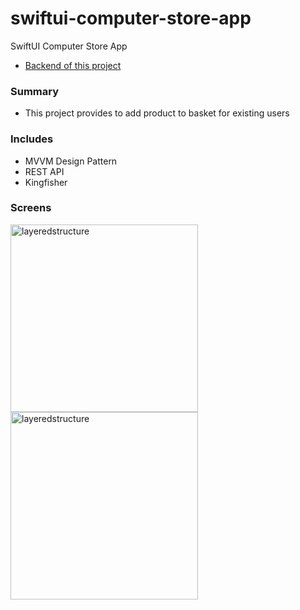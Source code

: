 # swiftui-computer-store-app

SwiftUI Computer Store App

- [Backend of this project](https://github.com/mehmetozkn/computer-store-app-backend "Backend")

### Summary

- This project provides to add product to basket for existing users

### Includes

- MVVM Design Pattern
- REST API
- Kingfisher

### Screens

<img width="300" alt="layeredstructure" src="https://github.com/mehmetozkn/swiftui-computer-store-app/assets/75026832/3b9525e4-ae4f-423d-b77b-5add38b4337e">

<img width="300" alt="layeredstructure" src="https://github.com/mehmetozkn/swiftui-computer-store-app/assets/75026832/7765b39a-97e5-441e-ae83-db7aaf84fbc5">
